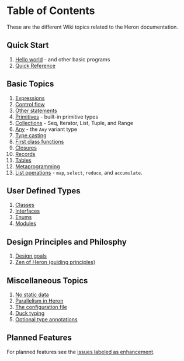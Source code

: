# Table of Contents #

These are the different Wiki topics related to the Heron documentation.

## Quick Start ##

  1. [Hello world](HelloWorld.md) - and other basic programs
  1. [Quick Reference](QuickReference.md)

## Basic Topics ##

  1. [Expressions](Expressions.md)
  1. [Control flow](ControlFlow.md)
  1. [Other statements](Statements.md)
  1. [Primitives](Primitives.md) - built-in primitive types
  1. [Collections](Collections.md) - Seq, Iterator, List, Tuple, and Range
  1. [Any](Variants.md) - the `Any` variant type
  1. [Type casting](UpcastingAndDowncasting.md)
  1. [First class functions](FirstClassFunctions.md)
  1. [Closures](Closures.md)
  1. [Records](Records.md)
  1. [Tables](Tables.md)
  1. [Metaprogramming](Metaprogramming.md)
  1. [List operations](ListOperations.md) - `map`, `select`, `reduce`, and `accumulate`.

## User Defined Types ##

  1. [Classes](Classes.md)
  1. [Interfaces](Interfaces.md)
  1. [Enums](Enums.md)
  1. [Modules](Modules.md)

## Design Principles and Philosphy ##

  1. [Design goals](HeronDesignGoals.md)
  1. [Zen of Heron (guiding principles)](ZenOfHeron.md)

## Miscellaneous Topics ##

  1. [No static data](NoStaticData.md)
  1. [Parallelism in Heron](Parallelism.md)
  1. [The configuration file](Configuration.md)
  1. [Duck typing](DuckTyping.md)
  1. [Optional type annotations](OptionalTypes.md)

## Planned Features ##

For planned features see the [issues labeled as enhancement](http://code.google.com/p/heron-language/issues/list?q=label:Type-Enhancement).